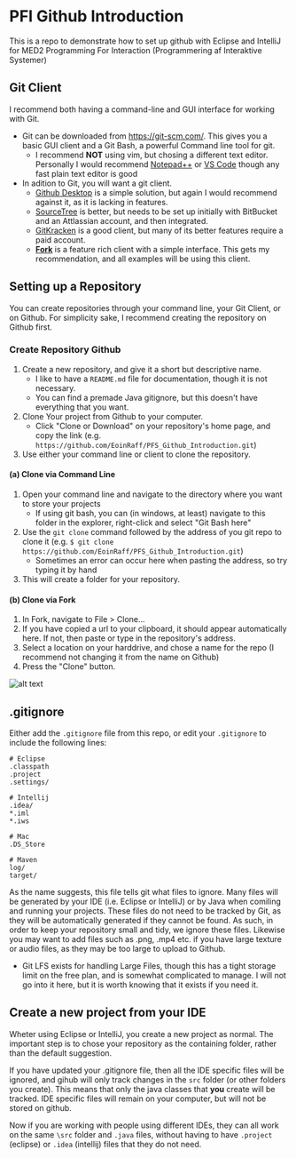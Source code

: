 # PFI Github Introduction
This is a repo to demonstrate how to set up github with Eclipse and IntelliJ for MED2 Programming For Interaction (Programmering af Interaktive Systemer)

## Git Client
I recommend both having a command-line and GUI interface for working with Git.
* Git can be downloaded from https://git-scm.com/. This gives you a basic GUI client and a Git Bash, a powerful Command line tool for git.
    * I recommend **NOT** using vim, but chosing a different text editor. Personally I would recommend [Notepad++](https://notepad-plus-plus.org/) or [VS Code](https://code.visualstudio.com/) though any fast plain text editor is good
* In adition to Git, you will want a git client. 
    * [Github Desktop](https://desktop.github.com/) is a simple solution, but again I would recommend against it, as it is lacking in features. 
    * [SourceTree](https://www.sourcetreeapp.com/) is better, but needs to be set up initially with BitBucket and an Attlassian account, and then integrated.
    * [GitKracken](https://www.gitkraken.com/) is a good client, but many of its better features require a paid account.
    * [**Fork**](https://git-fork.com/) is a feature rich client with a simple interface. This gets my recommendation, and all examples will be using this client.
    
## Setting up a Repository
You can create repositories through your command line, your Git Client, or on Github. For simplicity sake, I recommend creating the repository on Github first.

### Create Repository Github
1. Create a new repository, and give it a short but descriptive name.
    * I like to have a `README.md` file for documentation, though it is not necessary.
    * You can find a premade Java gitignore, but this doesn't have everything that you want.
2. Clone Your project from Github to your computer.
    * Click "Clone or Download" on your repository's home page, and copy the link (e.g. `https://github.com/EoinRaff/PFS_Github_Introduction.git`)
3. Use either your command line or client to clone the repository.

#### (a) Clone via Command Line
1. Open your command line and navigate to the directory where you want to store your projects
    * If using git bash, you can (in windows, at least) navigate to this folder in the explorer, right-click and select "Git Bash here"
2. Use the `git clone` command followed by the address of you git repo to clone it (e.g. `$ git clone https://github.com/EoinRaff/PFS_Github_Introduction.git`)
    * Sometimes an error can occur here when pasting the address, so try typing it by hand
3. This will create a folder for your repository.

#### (b) Clone via Fork
1. In Fork, navigate to File > Clone...
2. If you have copied a url to your clipboard, it should appear automatically here. If not, then paste or type in the repository's address.
3. Select a location on your harddrive, and chose a name for the repo (I recommend not changing it from the name on Github)
4. Press the "Clone" button.

![alt text](https://github.com/EoinRaff/PFS_Github_Introduction/blob/master/img/fork_clone.png "Cloning a project in Fork")


## .gitignore
Either add the `.gitignore` file from this repo, or edit your `.gitignore` to include the following lines:
```
# Eclipse
.classpath
.project
.settings/

# Intellij
.idea/
*.iml
*.iws

# Mac
.DS_Store

# Maven
log/
target/
```

As the name suggests, this file tells git what files to ignore.
Many files will be generated by your IDE (i.e. Eclipse or IntelliJ) or by Java when comiling and running your projects. 
These files do not need to be tracked by Git, as they will be automatically generated if they cannot be found.
As such, in order to keep your repository small and tidy, we ignore these files.
Likewise you may want to add files such as .png, .mp4 etc. if you have large texture or audio files, as they may be too large to upload to Github. 
* Git LFS exists for handling Large Files, though this has a tight storage limit on the free plan, and is somewhat complicated to manage. I will not go into it here, but it is worth knowing that it exists if you need it.

## Create a new project from your IDE
Wheter using Eclipse or IntelliJ, you create a new project as normal. The important step is to chose your repository as the containing folder, rather than the default suggestion.

If you have updated your .gitignore file, then all the IDE specific files will be ignored, and gihub will only track changes in the `src` folder (or other folders you create). 
This means that only the java classes that **you** create will be tracked. IDE specific files will remain on your computer, but will not be stored on github. 

Now if you are working with people using different IDEs, they can all work on the same `\src` folder and `.java` files, without having to have `.project` (eclipse) or `.idea` (intellij) files that they do not need.